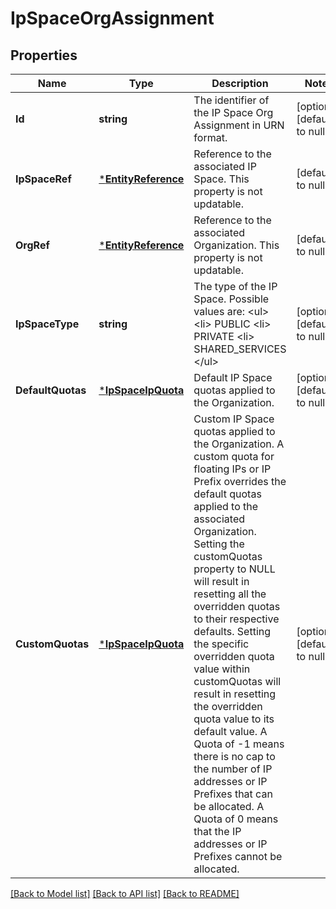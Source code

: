 # IpSpaceOrgAssignment

## Properties
Name | Type | Description | Notes
------------ | ------------- | ------------- | -------------
**Id** | **string** | The identifier of the IP Space Org Assignment in URN format. | [optional] [default to null]
**IpSpaceRef** | [***EntityReference**](EntityReference.md) | Reference to the associated IP Space. This property is not updatable. | [default to null]
**OrgRef** | [***EntityReference**](EntityReference.md) | Reference to the associated Organization. This property is not updatable. | [default to null]
**IpSpaceType** | **string** | The type of the IP Space. Possible values are: &lt;ul&gt; &lt;li&gt; PUBLIC &lt;li&gt; PRIVATE &lt;li&gt; SHARED_SERVICES &lt;/ul&gt;  | [optional] [default to null]
**DefaultQuotas** | [***IpSpaceIpQuota**](IpSpaceIpQuota.md) | Default IP Space quotas applied to the Organization. | [optional] [default to null]
**CustomQuotas** | [***IpSpaceIpQuota**](IpSpaceIpQuota.md) | Custom IP Space quotas applied to the Organization. A custom quota for floating IPs or IP Prefix overrides the default quotas applied to the associated Organization. Setting the customQuotas property to NULL will result in resetting all the overridden quotas to their respective defaults. Setting the specific overridden quota value within customQuotas will result in resetting the overridden quota value to its default value. A Quota of -1 means there is no cap to the number of IP addresses or IP Prefixes that can be allocated. A Quota of 0 means that the IP addresses or IP Prefixes cannot be allocated.  | [optional] [default to null]

[[Back to Model list]](../README.md#documentation-for-models) [[Back to API list]](../README.md#documentation-for-api-endpoints) [[Back to README]](../README.md)


